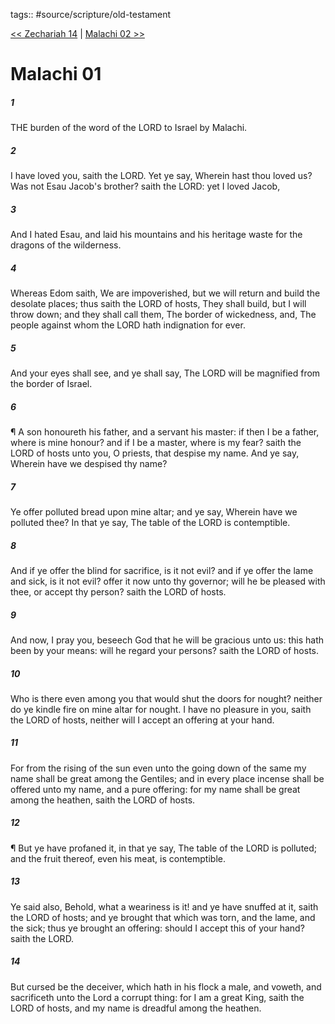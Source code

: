 tags:: #source/scripture/old-testament

[<< Zechariah 14](source/scripture/old-testament/38_Zechariah/Zechariah_14.md) | [Malachi 02 >>](source/scripture/old-testament/39_Malachi/Malachi_02.md)

# Malachi 01

##### 1

THE burden of the word of the LORD to Israel by Malachi.

##### 2

I have loved you, saith the LORD. Yet ye say, Wherein hast thou loved us? Was not Esau Jacob's brother? saith the LORD: yet I loved Jacob,

##### 3

And I hated Esau, and laid his mountains and his heritage waste for the dragons of the wilderness.

##### 4

Whereas Edom saith, We are impoverished, but we will return and build the desolate places; thus saith the LORD of hosts, They shall build, but I will throw down; and they shall call them, The border of wickedness, and, The people against whom the LORD hath indignation for ever.

##### 5

And your eyes shall see, and ye shall say, The LORD will be magnified from the border of Israel.

##### 6

¶ A son honoureth his father, and a servant his master: if then I be a father, where is mine honour? and if I be a master, where is my fear? saith the LORD of hosts unto you, O priests, that despise my name. And ye say, Wherein have we despised thy name?

##### 7

Ye offer polluted bread upon mine altar; and ye say, Wherein have we polluted thee? In that ye say, The table of the LORD is contemptible.

##### 8

And if ye offer the blind for sacrifice, is it not evil? and if ye offer the lame and sick, is it not evil? offer it now unto thy governor; will he be pleased with thee, or accept thy person? saith the LORD of hosts.

##### 9

And now, I pray you, beseech God that he will be gracious unto us: this hath been by your means: will he regard your persons? saith the LORD of hosts.

##### 10

Who is there even among you that would shut the doors for nought? neither do ye kindle fire on mine altar for nought. I have no pleasure in you, saith the LORD of hosts, neither will I accept an offering at your hand.

##### 11

For from the rising of the sun even unto the going down of the same my name shall be great among the Gentiles; and in every place incense shall be offered unto my name, and a pure offering: for my name shall be great among the heathen, saith the LORD of hosts.

##### 12

¶ But ye have profaned it, in that ye say, The table of the LORD is polluted; and the fruit thereof, even his meat, is contemptible.

##### 13

Ye said also, Behold, what a weariness is it! and ye have snuffed at it, saith the LORD of hosts; and ye brought that which was torn, and the lame, and the sick; thus ye brought an offering: should I accept this of your hand? saith the LORD.

##### 14

But cursed be the deceiver, which hath in his flock a male, and voweth, and sacrificeth unto the Lord a corrupt thing: for I am a great King, saith the LORD of hosts, and my name is dreadful among the heathen.

